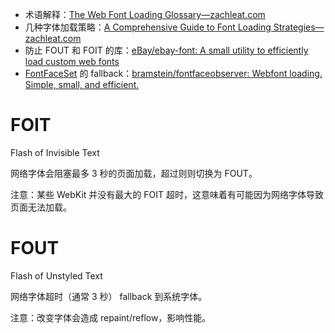 -   术语解释：[The Web Font Loading Glossary—zachleat.com](https://www.zachleat.com/web/webfont-glossary/)
-   几种字体加载策略：[A Comprehensive Guide to Font Loading Strategies—zachleat.com](https://www.zachleat.com/web/comprehensive-webfonts/)
-   防止 FOUT 和 FOIT 的库：[eBay/ebay-font: A small utility to efficiently load custom web fonts](https://github.com/eBay/ebay-font)
-   [FontFaceSet](https://developer.mozilla.org/en-US/docs/Web/API/FontFaceSet) 的 fallback：[bramstein/fontfaceobserver: Webfont loading. Simple, small, and efficient.](https://github.com/bramstein/fontfaceobserver)

# FOIT

Flash of Invisible Text

网络字体会阻塞最多 3 秒的页面加载，超过则则切换为 FOUT。

注意：某些 WebKit 并没有最大的 FOIT 超时，这意味着有可能因为网络字体导致页面无法加载。

# FOUT

Flash of Unstyled Text

网络字体超时（通常 3 秒） fallback 到系统字体。

注意：改变字体会造成 repaint/reflow，影响性能。
